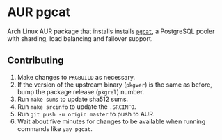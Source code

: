 # AUR pgcat

Arch Linux AUR package that installs installs [`pgcat`](https://github.com/postgresml/pgcat), a PostgreSQL pooler with sharding, load balancing and failover support.

## Contributing

1. Make changes to `PKGBUILD` as necessary.
2. If the version of the upstream binary (`pkgver`) is the same as before, bump the package release (`pkgrel`) number.
3. Run `make sums` to update sha512 sums.
4. Run `make srcinfo` to update the `.SRCINFO`.
5. Run `git push -u origin master` to push to AUR.
6. Wait about five minutes for changes to be available when running commands like `yay pgcat`.
